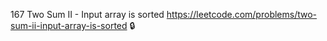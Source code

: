 167 Two Sum II - Input array is sorted https://leetcode.com/problems/two-sum-ii-input-array-is-sorted 🔒
